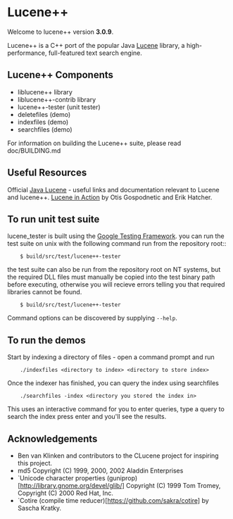 Lucene++
==========

Welcome to lucene++ version **3.0.9**.

Lucene++ is a C++ port of the popular Java [Lucene](http://lucene.apache.org/)
library, a high-performance, full-featured text search engine.


Lucene++ Components
----------------

- liblucene++ library
- liblucene++-contrib library
- lucene++-tester (unit tester)
- deletefiles (demo)
- indexfiles (demo)
- searchfiles (demo)

For information on building the Lucene++ suite, please read doc/BUILDING.md


Useful Resources
----------------

Official [Java Lucene](http://lucene.apache.org/java/docs/index.html) - useful links and
documentation relevant to Lucene and lucene++. [Lucene in Action](https://www.amazon.com/dp/1932394281/)
by Otis Gospodnetic and Erik Hatcher.


To run unit test suite
----------------------

lucene_tester is built using the [Google Testing Framework](https://code.google.com/p/googletest/).
you can run the test suite on unix with the following command run from the
repository root::
```
    $ build/src/test/lucene++-tester
```

the test suite can also be run from the repository root on NT systems, but the required DLL
files must manually be copied into the test binary path before executing, otherwise you will
recieve errors telling you that required libraries cannot be found.
```
    $ build/src/test/lucene++-tester
```

Command options can be discovered by supplying `--help`.


To run the demos
----------------

Start by indexing a directory of files - open a command prompt and run
```
    ./indexfiles <directory to index> <directory to store index>
```
Once the indexer has finished, you can query the index using searchfiles
```
    ./searchfiles -index <directory you stored the index in>
```
This uses an interactive command for you to enter queries, type a query to search the index press enter and you'll see the results.


Acknowledgements
----------------

- Ben van Klinken and contributors to the CLucene project for inspiring this project.
- md5 Copyright (C) 1999, 2000, 2002 Aladdin Enterprises
- `Unicode character properties (guniprop)[http://library.gnome.org/devel/glib/] Copyright (C) 1999 Tom Tromey, Copyright (C) 2000 Red Hat, Inc.
- `Cotire (compile time reducer)[https://github.com/sakra/cotire] by Sascha Kratky.
